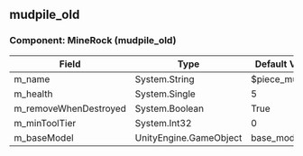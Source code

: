 ## mudpile_old

### Component: MineRock (mudpile_old)

|Field|Type|Default Value|
|-----|----|-------------|
|m_name|System.String|$piece_mudpile|
|m_health|System.Single|5|
|m_removeWhenDestroyed|System.Boolean|True|
|m_minToolTier|System.Int32|0|
|m_baseModel|UnityEngine.GameObject|base_model|

